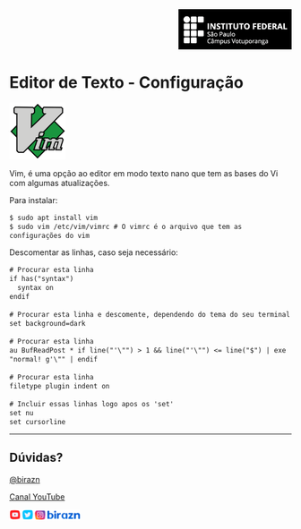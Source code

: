 
<div align="right"><img src="../img/vtp_ifsp-pb.png" width="40%" /></div>

# Editor de Texto - Configuração

<img src="../img/vim.png" width="20%"/>

Vim, é uma opção ao editor em modo texto nano que tem as bases do Vi com algumas atualizações.

Para instalar:

```shell
$ sudo apt install vim
$ sudo vim /etc/vim/vimrc # O vimrc é o arquivo que tem as configurações do vim
```
Descomentar as linhas, caso seja necessário:

```shell
# Procurar esta linha
if has("syntax")
  syntax on
endif

# Procurar esta linha e descomente, dependendo do tema do seu terminal
set background=dark

# Procurar esta linha
au BufReadPost * if line("'\"") > 1 && line("'\"") <= line("$") | exe "normal! g'\"" | endif

# Procurar esta linha
filetype plugin indent on

# Incluir essas linhas logo apos os 'set'
set nu
set cursorline
```

<hr>

## Dúvidas?

[@birazn](https://www.instagram.com/birazn)

[Canal YouTube](https://www.youtube.com/birazn)

<img src="../img/birazn-social.png" width="25%"/>
